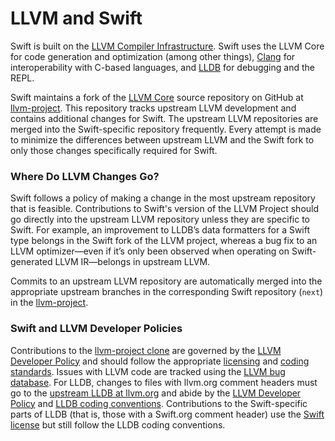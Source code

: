 # LLVM and Swift

Swift is built on the [LLVM Compiler Infrastructure](http://llvm.org/).
Swift uses the LLVM Core for code generation and optimization (among other things), [Clang](http://clang.llvm.org/) for interoperability with C-based languages, and [LLDB](http://lldb.llvm.org/) for debugging and the REPL.

Swift maintains a fork of the [LLVM Core](https://github.com/llvm/llvm-project) source repository on GitHub at [llvm-project](https://github.com/swiftlang/llvm-project).
This repository tracks upstream LLVM development and contains additional changes for Swift.
The upstream LLVM repositories are merged into the Swift-specific repository frequently.
Every attempt is made to minimize the differences between upstream LLVM and the Swift fork to only those changes specifically required for Swift.

### Where Do LLVM Changes Go?

Swift follows a policy of making a change in the most upstream repository that is feasible.
Contributions to Swift's version of the LLVM Project should go directly into the upstream LLVM repository unless they are specific to Swift.
For example, an improvement to LLDB’s data formatters for a Swift type belongs in the Swift fork of the LLVM project, whereas a bug fix to an LLVM optimizer—even if it’s only been observed when operating on Swift-generated LLVM IR—belongs in upstream LLVM.

Commits to an upstream LLVM repository are automatically merged into the appropriate upstream branches in the corresponding Swift repository (`next`) in the [llvm-project](https://github.com/swiftlang/llvm-project).

### Swift and LLVM Developer Policies

Contributions to the [llvm-project clone](https://github.com/swiftlang/llvm-project) are governed by the [LLVM Developer Policy](http://llvm.org/docs/DeveloperPolicy.html) and should follow the appropriate [licensing](http://llvm.org/docs/DeveloperPolicy.html#copyright-license-and-patents) and [coding standards](http://llvm.org/docs/CodingStandards.html).
Issues with LLVM code are tracked using the [LLVM bug database](https://github.com/llvm/llvm-project/issues).
For LLDB, changes to files with llvm.org comment headers must go to the [upstream LLDB at llvm.org](https://github.com/llvm/llvm-project/tree/main/lldb) and abide by the [LLVM Developer Policy](http://llvm.org/docs/DeveloperPolicy.html) and [LLDB coding conventions](https://llvm.org/docs/CodingStandards.html).
Contributions to the Swift-specific parts of LLDB (that is, those with a Swift.org comment header) use the [Swift license](https://www.swift.org/community/#license) but still follow the LLDB coding conventions.
